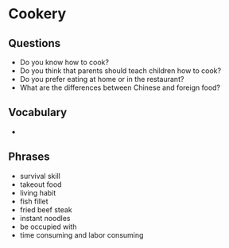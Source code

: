 # Cookery

## Questions

- Do you know how to cook?
- Do you think that parents should teach children how to cook?
- Do you prefer eating at home or in the restaurant?
- What are the differences between Chinese and foreign food?

## Vocabulary

-  

## Phrases

- survival skill
- takeout food
- living habit
- fish fillet
- fried beef steak
- instant noodles
- be occupied with
- time consuming and labor consuming 
